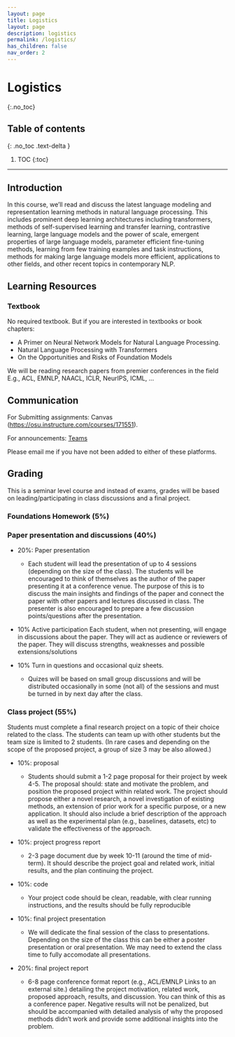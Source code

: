 ```yaml
---
layout: page
title: Logistics
layout: page
description: logistics
permalink: /logistics/
has_children: false
nav_order: 2
---
```


# Logistics
{:.no_toc}

## Table of contents
{: .no_toc .text-delta }

1. TOC
{:toc}

---

## Introduction

In this course, we’ll read and discuss the latest language modeling and representation learning methods in natural language processing. This includes prominent deep learning architectures including transformers, methods of self-supervised learning and transfer learning, contrastive learning, large language models and the power of scale, emergent properties of large language models, parameter efficient fine-tuning methods, learning from few training examples and task instructions, methods for making large language models more efficient, applications to other fields, and other recent topics in contemporary NLP.

## Learning Resources

### Textbook
No required textbook. But if you are interested in textbooks or book chapters:

* A Primer on Neural Network Models for Natural Language Processing.
* Natural Language Processing with Transformers
* On the Opportunities and Risks of Foundation Models

We will be reading research papers from premier conferences in the field E.g., ACL, EMNLP, NAACL, ICLR, NeurIPS, ICML, ...

## Communication

For Submitting assignments: Canvas (https://osu.instructure.com/courses/171551).

For announcements: [Teams](https://teams.microsoft.com/l/team/19%3Agv2tVuH9zDjPRVvZGiRG_za_akGSSqv6c7AVbqDAAcI1%40thread.tacv2/conversations?groupId=a7aaf6bb-cf61-40f4-993f-b84ca08a9f2b&tenantId=eb095636-1052-4895-952b-1ff9df1d1121)

Please email me if you have not been added to either of these platforms. 

## Grading

This is a seminar level course and instead of exams, grades will be based on leading/participating in class discussions and a final project.

### Foundations Homework (5%)

### Paper presentation and discussions (40%)

* 20%: Paper presentation
    * Each student will lead the presentation of up to 4 sessions (depending on the size of the class). The students will be encouraged to think of themselves as the author of the paper presenting it at a conference venue. The purpose of this is to discuss the main insights and findings of the paper and connect the paper with other papers and lectures discussed in class. The presenter is also encouraged to prepare a few discussion points/questions after the presentation.

* 10% Active participation
    Each student, when not presenting, will engage in discussions about the paper. They will act as audience or reviewers of the paper. They will discuss strengths, weaknesses and possible extensions/solutions

* 10% Turn in questions and occasional quiz sheets.
    * Quizes will be based on small group discussions and will be distributed occasionally in some (not all) of the sessions and must be turned in by next day after the class.

### Class project (55%) 

Students must complete a final research project on a topic of their choice related to the class. The students can team up with other students but the team size is limited to 2 students. (In rare cases and depending on the scope of the proposed project, a group of size 3 may be also allowed.) 

* 10%: proposal
    * Students should submit a 1-2 page proposal for their project by week 4-5. The proposal should: state and motivate the problem, and position the proposed project within related work. The project should propose either a novel research, a novel investigation of existing methods, an extension of prior work for a specific purpose, or a new application. It should also include a brief description of the approach as well as the experimental plan (e.g., baselines, datasets, etc) to validate the effectiveness of the approach.

* 10%: project progress report
    * 2-3 page document due by week 10-11 (around the time of mid-term). It should describe the project goal and related work, initial results, and the plan continuing the project. 

* 10%: code 
    * Your project code should be clean, readable, with clear running instructions, and the results should be fully reproducible

* 10%: final project presentation
    * We will dedicate the final session of the class to presentations. Depending on the size of the class this can be either a poster presentation or oral presentation. We may need to extend the class time to fully accomodate all presentations.

* 20%: final project report
    * 6-8 page conference format report (e.g., ACL/EMNLP Links to an external site.) detailing the project motivation, related work, proposed approach, results, and discussion. You can think of this as a conference paper. Negative results will not be penalized, but should be accompanied with detailed analysis of why the proposed methods didn’t work and provide some additional insights into the problem. 